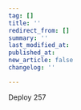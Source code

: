 ```yaml
---
tag: []
title: ''
redirect_from: []
summary: ''
last_modified_at: 
published_at: 
new_article: false
changelog: ''

---
```

Deploy 257